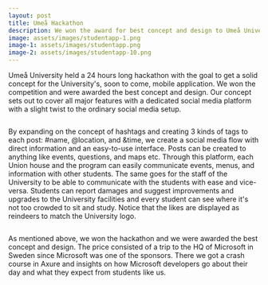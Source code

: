 ```yaml
---
layout: post
title: Umeå Hackathon
description: We won the award for best concept and design to Umeå University's new student app.
image: assets/images/studentapp-1.png
image-1: assets/images/studentapp.png
image-2: assets/images/studentapp-10.png
---
```


Umeå University held a 24 hours long hackathon with the goal to get a solid concept for the University's, soon to come, mobile application. We won the competition and were awarded the best concept and design. Our concept sets out to cover all major features with a dedicated social media platform with a slight twist to the ordinary social media setup. 

<span class="image main"><img src="{{ site.baseurl }}/{{ page.image-1 }}" alt="" /></span>

By expanding on the concept of hashtags and creating 3 kinds of tags to each post: #name, @location, and &time, we create a social media flow with direct information and an easy-to-use interface. Posts can be created to anything like events, questions, and maps etc. Through this platform, each Union house and the program can easily communicate events, menus, and information with other students. The same goes for the staff of the University to be able to communicate with the students with ease and vice-versa. Students can report damages and suggest improvements and upgrades to the University facilities and every student can see where it's not too crowded to sit and study. Notice that the likes are displayed as reindeers to match the University logo.

<span class="image main"><img src="{{ site.baseurl }}/{{ page.image-2 }}" alt="" /></span>

As mentioned above, we won the hackathon and we were awarded the best concept and design. The price consisted of a trip to the HQ of Microsoft in Sweden since Microsoft was one of the sponsors. There we got a crash course in Axure and insights on how Microsoft developers go about their day and what they expect from students like us.